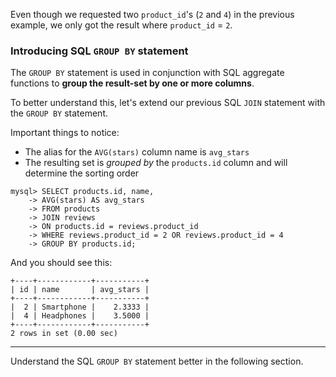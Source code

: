 Even though we requested two `product_id`'s (`2` and `4`) in the previous example, we only got the result where `product_id` = `2`.

### Introducing SQL `GROUP BY` statement

The `GROUP BY` statement is used in conjunction with SQL aggregate functions to __group the result-set by one or more columns__.

To better understand this, let's extend our previous SQL `JOIN` statement with the `GROUP BY` statement.

Important things to notice: 

- The alias for the `AVG(stars)` column name is `avg_stars`
- The resulting set is _grouped by_ the `products.id` column and will determine the sorting order

```
mysql> SELECT products.id, name, 
    -> AVG(stars) AS avg_stars 
    -> FROM products 
    -> JOIN reviews 
    -> ON products.id = reviews.product_id 
    -> WHERE reviews.product_id = 2 OR reviews.product_id = 4 
    -> GROUP BY products.id;
```

And you should see this: 

```
+----+------------+-----------+
| id | name       | avg_stars |
+----+------------+-----------+
|  2 | Smartphone |    2.3333 |
|  4 | Headphones |    3.5000 |
+----+------------+-----------+
2 rows in set (0.00 sec)
```

---
Understand the SQL `GROUP BY` statement better in the following section.